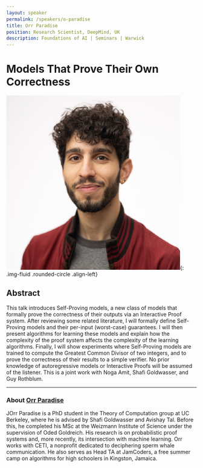 ```yaml
---
layout: speaker
permalink: /speakers/o-paradise
title: Orr Paradise
position: Research Scientist, DeepMind, UK
description: Foundations of AI | Seminars | Warwick
---
```


# Models That Prove Their Own Correctness

![Orr Paradise ](/assets/img/orr.png){: .img-fluid .rounded-circle .align-left}

## Abstract

This talk introduces Self-Proving models, a new class of models that formally prove the correctness of their outputs via an Interactive Proof system. After reviewing some related literature, I will formally define Self-Proving models and their per-input (worst-case) guarantees. I will then present algorithms for learning these models and explain how the complexity of the proof system affects the complexity of the learning algorithms. Finally, I will show experiments where Self-Proving models are trained to compute the Greatest Common Divisor of two integers, and to prove the correctness of their results to a simple verifier. No prior knowledge of autoregressive models or Interactive Proofs will be assumed of the listener. This is a joint work with Noga Amit, Shafi Goldwasser, and Guy Rothblum.

---

### About [Orr Paradise](https://people.eecs.berkeley.edu/~orrp/)

JOrr Paradise is a PhD student in the Theory of Computation group at UC Berkeley, where he is advised by Shafi Goldwasser and Avishay Tal. Before this, he completed his MSc at the Weizmann Institute of Science under the supervision of Oded Goldreich. His research is on probabilistic proof systems and, more recently, its intersection with machine learning. Orr works with CETI, a nonprofit dedicated to deciphering sperm whale communication. He also serves as Head TA at JamCoders, a free summer camp on algorithms for high schoolers in Kingston, Jamaica.
